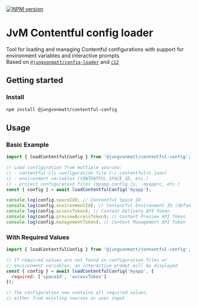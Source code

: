 [![NPM version][npm-image]][npm-url]

# JvM Contentful config loader

Tool for loading and managing Contentful configurations with support for environment variables and interactive prompts.\
Based on [`@jungvonmatt/config-loader`](https://github.com/jungvonmatt/config-loader) and [`c12`](https://github.com/unjs/c12)

## Getting started

### Install

```bash
npm install @jungvonmatt/contentful-config
```

## Usage

### Basic Example

```js
import { loadContentfulConfig } from '@jungvonmatt/contentful-config';

// Load configuration from multiple sources:
// - contentful-cli configuration file (~/.contentfulrc.json)
// - environment variables (CONTENTFUL_SPACE_ID, etc.)
// - project configuration files (myapp.config.js, .myapprc, etc.)
const { config } = await loadContentfulConfig('myapp');

console.log(config.spaceId); // Contentful Space ID
console.log(config.environmentId); // Contentful Environment ID (defaults to 'master')
console.log(config.accessToken); // Content Delivery API Token
console.log(config.previewAccessToken); // Content Preview API Token
console.log(config.managementToken); // Content Management API Token
```

### With Required Values

```js
import { loadContentfulConfig } from '@jungvonmatt/contentful-config';

// If required values are not found in configuration files or
// environment variables, an interactive prompt will be displayed
const { config } = await loadContentfulConfig('myapp', {
  required: ['spaceId', 'accessToken']
});

// The configuration now contains all required values,
// either from existing sources or user input
```

[npm-url]: https://www.npmjs.com/package/@jungvonmatt/contentful-config
[npm-image]: https://img.shields.io/npm/v/@jungvonmatt/contentful-config.svg
